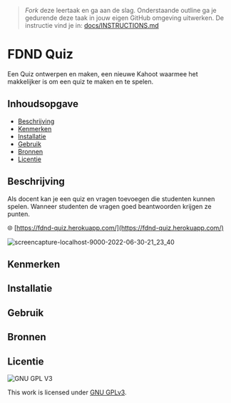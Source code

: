 > _Fork_ deze leertaak en ga aan de slag. Onderstaande outline ga je gedurende deze taak in jouw eigen GitHub omgeving uitwerken. De instructie vind je in: [docs/INSTRUCTIONS.md](docs/INSTRUCTIONS.md)

# FDND Quiz
Een Quiz ontwerpen en maken, een nieuwe Kahoot waarmee het makkelijker is om een quiz te maken en te spelen.

## Inhoudsopgave

  * [Beschrijving](#beschrijving)
  * [Kenmerken](#kenmerken)
  * [Installatie](#installatie)
  * [Gebruik](#gebruik)
  * [Bronnen](#bronnen)
  * [Licentie](#licentie)

## Beschrijving
Als docent kan je een quiz en vragen toevoegen die studenten kunnen spelen. Wanneer studenten de vragen goed beantwoorden krijgen ze punten. 

🌐 [https://fdnd-quiz.herokuapp.com/](https://fdnd-quiz.herokuapp.com/)

![screencapture-localhost-9000-2022-06-30-21_23_40](https://user-images.githubusercontent.com/69635977/176761785-e5a2a049-e904-4eac-9fc4-b4ba88ce9600.png)

## Kenmerken
<!-- Bij Kenmerken staat welke technieken zijn gebruikt en hoe. Wat is de HTML structuur? Wat zijn de belangrijkste dingen in CSS? Wat is er met Javascript gedaan en hoe? Misschien heb je een framwork of library gebruikt? -->

## Installatie

## Gebruik

## Bronnen

## Licentie

![GNU GPL V3](https://www.gnu.org/graphics/gplv3-127x51.png)

This work is licensed under [GNU GPLv3](./LICENSE).
